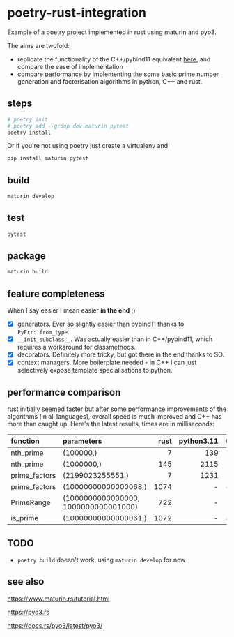 # poetry-rust-integration

Example of a poetry project implemented in rust using maturin and pyo3.

The aims are twofold:

- replicate the functionality of the C++/pybind11 equivalent [here](https://github.com/virgesmith/poetry-pybind11-integration), and compare the ease of implementation
- compare performance by implementing the some basic prime number generation and factorisation algorithms in python, C++ and rust.


## steps


```sh
# poetry init
# poetry add --group dev maturin pytest
poetry install
```

Or if you're not using poetry just create a virtualenv and

```sh
pip install maturin pytest
```

## build

```sh
maturin develop
```

## test

```sh
pytest
```

## package

```sh
maturin build
```

## feature completeness

When I say easier I mean easier **in the end** ;)

- [X] generators. Ever so slightly easier than pybind11 thanks to `PyErr::from_type`.
- [X] `__init_subclass__`. Was actually easier than in C++/pybind11, which requires a workaround for classmethods.
- [X] decorators. Definitely more tricky, but got there in the end thanks to SO.
- [X] context managers. More boilerplate needed - in C++ I can just selectively expose template specialisations to python.

## performance comparison

rust initially seemed faster but after some performance improvements of the algorithms (in all languages), overall speed is much improved and C++ has more than caught up. Here's the latest results, times are in milliseconds:

| function      | parameters                           |   rust |   python3.11 |   C++ |
|:--------------|:-------------------------------------|-------:|-------------:|------:|
| nth_prime     | (100000,)                            |      7 |          139 |     6 |
| nth_prime     | (1000000,)                           |    145 |         2115 |    81 |
| prime_factors | (2199023255551,)                     |      7 |         1231 |     7 |
| prime_factors | (10000000000000068,)                 |   1074 |            - |   844 |
| PrimeRange    | (1000000000000000, 1000000000001000) |    722 |            - |   533 |
| is_prime      | (10000000000000061,)                 |   1072 |            - |   855 |


## TODO

- ```poetry build``` doesn't work, using `maturin develop` for now

## see also

https://www.maturin.rs/tutorial.html

https://pyo3.rs

https://docs.rs/pyo3/latest/pyo3/